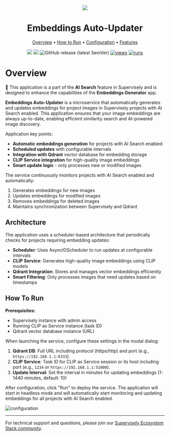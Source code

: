 <div align="center" markdown>
<img src="https://github.com/supervisely-ecosystem/embeddings-auto-updater/releases/download/v0.1.0/poster.jpg"/>

# Embeddings Auto-Updater

<p align="center">
  <a href="#Overview">Overview</a> •
  <a href="#How-to-Run">How to Run</a> •
  <a href="#Configuration">Configuration</a> •
  <a href="#Features">Features</a>
</p>

[![](https://img.shields.io/badge/supervisely-ecosystem-brightgreen)](https://ecosystem.supervisely.com/apps/supervisely-ecosystem/embeddings-auto-updater)
[![](https://img.shields.io/badge/slack-chat-green.svg?logo=slack)](https://supervisely.com/slack)
![GitHub release (latest SemVer)](https://img.shields.io/github/v/release/supervisely-ecosystem/embeddings-auto-updater)
[![views](https://app.supervisely.com/img/badges/views/supervisely-ecosystem/embeddings-auto-updater.png)](https://supervisely.com)
[![runs](https://app.supervisely.com/img/badges/runs/supervisely-ecosystem/embeddings-auto-updater.png)](https://supervisely.com)

</div>

# Overview

🧩 This application is a part of the **AI Search** feature in Supervisely and is designed to enhance the capabilities of the **Embeddings Generator** app.

**Embeddings Auto-Updater** is a microservice that automatically generates and updates embeddings for project images in Supervisely projects with AI Search enabled. This application ensures that your image embeddings are always up-to-date, enabling efficient similarity search and AI-powered image discovery.

Application key points:

- **Automatic embeddings generation** for projects with AI Search enabled
- **Scheduled updates** with configurable intervals
- **Integration with Qdrant** vector database for embedding storage
- **CLIP Service integration** for high-quality image embeddings
- **Smart update logic** - only processes new or modified images

The service continuously monitors projects with AI Search enabled and automatically:
1. Generates embeddings for new images
2. Updates embeddings for modified images  
3. Removes embeddings for deleted images
4. Maintains synchronization between Supervisely and Qdrant

## Architecture

The application uses a scheduler-based architecture that periodically checks for projects requiring embedding updates:

- **Scheduler**: Uses AsyncIOScheduler to run updates at configurable intervals
- **CLIP Service**: Generates high-quality image embeddings using CLIP models
- **Qdrant Integration**: Stores and manages vector embeddings efficiently
- **Smart Filtering**: Only processes images that need updates based on timestamps

## How To Run

**Prerequisites:**

- Supervisely instance with admin access
- Running CLIP as Service instance (task ID)
- Qdrant vector database instance (URL)

When launching the service, configure these settings in the modal dialog:

1. **Qdrant DB**: Full URL including protocol (https/http) and port (e.g., `https://192.168.1.1:6333`).
2. **CLIP Service**: Task ID for CLIP as Service session or its host including port (e.g., `1234` or `https://192.168.1.1:51000`).
3. **Update Interval**: Set the interval in minutes for updating embeddings (1-1440 minutes, default: 10)

After configuration, click "Run" to deploy the service. The application will start in headless mode and will automatically start monitoring and updating embeddings for all projects with AI Search enabled.

![configuration](https://github.com/supervisely-ecosystem/embeddings-auto-updater/releases/download/v0.1.0/how_to_run.jpg)

---

For technical support and questions, please join our [Supervisely Ecosystem Slack community](https://supervisely.com/slack).
